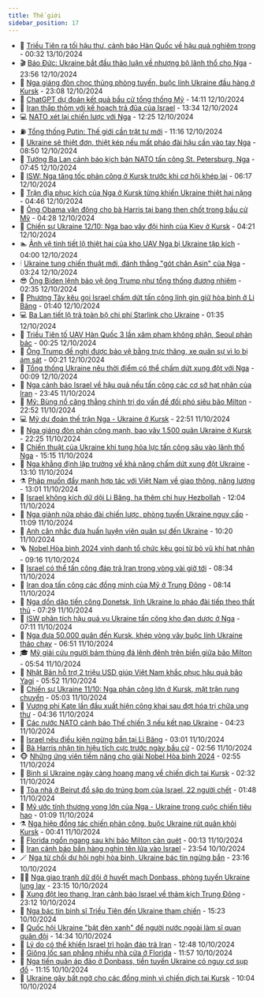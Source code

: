 ```yaml
---
title: Thế giới
sidebar_position: 17
---
```


<!-- dantri-the-gioi:START -->
- 🌋 [Triều Tiên ra tối hậu thư, cảnh báo Hàn Quốc về hậu quả nghiêm trọng](https://dantri.com.vn/the-gioi/trieu-tien-ra-toi-hau-thu-canh-bao-han-quoc-ve-hau-qua-nghiem-trong-20241013071632112.htm) - 00:32 13/10/2024
- 🎬 [Báo Đức: Ukraine bắt đầu thảo luận về nhượng bộ lãnh thổ cho Nga](https://dantri.com.vn/the-gioi/bao-duc-ukraine-bat-dau-thao-luan-ve-nhuong-bo-lanh-tho-cho-nga-20241013064621207.htm) - 23:56 12/10/2024
- 🧰 [Nga giáng đòn chọc thủng phòng tuyến, buộc lính Ukraine đầu hàng ở Kursk](https://dantri.com.vn/the-gioi/nga-giang-don-choc-thung-phong-tuyen-buoc-linh-ukraine-dau-hang-o-kursk-20241013055629293.htm) - 23:08 12/10/2024
- 🌋 [ChatGPT dự đoán kết quả bầu cử tổng thống Mỹ](https://dantri.com.vn/the-gioi/chatgpt-du-doan-ket-qua-bau-cu-tong-thong-my-20241012210540827.htm) - 14:11 12/10/2024
- 🗽 [Iran thấp thỏm với kế hoạch trả đũa của Israel](https://dantri.com.vn/the-gioi/iran-thap-thom-voi-ke-hoach-tra-dua-cua-israel-20241012194447073.htm) - 13:34 12/10/2024
- 💻 [NATO xét lại chiến lược với Nga](https://dantri.com.vn/the-gioi/nato-xet-lai-chien-luoc-voi-nga-20241012191341278.htm) - 12:25 12/10/2024
- ⛽️ [Tổng thống Putin: Thế giới cần trật tự mới](https://dantri.com.vn/the-gioi/tong-thong-putin-the-gioi-can-trat-tu-moi-20241011172651152.htm) - 11:16 12/10/2024
- 🤩 [Ukraine sẽ thiệt đơn, thiệt kép nếu mất pháo đài hậu cần vào tay Nga](https://dantri.com.vn/the-gioi/ukraine-se-thiet-don-thiet-kep-neu-mat-phao-dai-hau-can-vao-tay-nga-20241012151507248.htm) - 08:50 12/10/2024
- 🧐 [Tướng Ba Lan cảnh báo kịch bản NATO tấn công St. Petersburg, Nga](https://dantri.com.vn/the-gioi/tuong-ba-lan-canh-bao-kich-ban-nato-tan-cong-st-petersburg-nga-20241012143924431.htm) - 07:45 12/10/2024
- 🎊 [ISW: Nga tăng tốc phản công ở Kursk trước khi cơ hội khép lại](https://dantri.com.vn/the-gioi/isw-nga-tang-toc-phan-cong-o-kursk-truoc-khi-co-hoi-khep-lai-20241012113940601.htm) - 06:17 12/10/2024
- 📝 [Trận địa phục kích của Nga ở Kursk từng khiến Ukraine thiệt hại nặng](https://dantri.com.vn/the-gioi/tran-dia-phuc-kich-cua-nga-o-kursk-tung-khien-ukraine-thiet-hai-nang-20241012111849112.htm) - 04:46 12/10/2024
- 🤡 [Ông Obama vận động cho bà Harris tại bang then chốt trong bầu cử Mỹ](https://dantri.com.vn/the-gioi/ong-obama-van-dong-cho-ba-harris-tai-bang-then-chot-trong-bau-cu-my-20241012112726555.htm) - 04:28 12/10/2024
- 🥷 [Chiến sự Ukraine 12/10: Nga bao vây đội hình của Kiev ở Kursk](https://dantri.com.vn/the-gioi/chien-su-ukraine-1210-nga-bao-vay-doi-hinh-cua-kiev-o-kursk-20241012111603367.htm) - 04:21 12/10/2024
- 🏊 [Ảnh vệ tinh tiết lộ thiệt hại của kho UAV Nga bị Ukraine tập kích](https://dantri.com.vn/the-gioi/anh-ve-tinh-tiet-lo-thiet-hai-cua-kho-uav-nga-bi-ukraine-tap-kich-20241012104834457.htm) - 04:00 12/10/2024
- 🕯 [Ukraine tung chiến thuật mới, đánh thẳng &quot;gót chân Asin&quot; của Nga](https://dantri.com.vn/the-gioi/ukraine-tung-chien-thuat-moi-danh-thang-got-chan-asin-cua-nga-20241012100009027.htm) - 03:24 12/10/2024
- 😎 [Ông Biden lệnh bảo vệ ông Trump như tổng thống đương nhiệm](https://dantri.com.vn/the-gioi/ong-biden-lenh-bao-ve-ong-trump-nhu-tong-thong-duong-nhiem-20241012072431263.htm) - 02:35 12/10/2024
- 🌈 [Phương Tây kêu gọi Israel chấm dứt tấn công lính gìn giữ hòa bình ở Li Băng](https://dantri.com.vn/the-gioi/phuong-tay-keu-goi-israel-cham-dut-tan-cong-linh-gin-giu-hoa-binh-o-li-bang-20241012083120477.htm) - 01:40 12/10/2024
- 💻 [Ba Lan tiết lộ trả toàn bộ chi phí Starlink cho Ukraine](https://dantri.com.vn/the-gioi/ba-lan-tiet-lo-tra-toan-bo-chi-phi-starlink-cho-ukraine-20241012082754006.htm) - 01:35 12/10/2024
- 🤖 [Triều Tiên tố UAV Hàn Quốc 3 lần xâm phạm không phận, Seoul phản bác](https://dantri.com.vn/the-gioi/trieu-tien-to-uav-han-quoc-3-lan-xam-pham-khong-phan-seoul-phan-bac-20241012070417760.htm) - 00:25 12/10/2024
- 🦏 [Ông Trump đề nghị được bảo vệ bằng trực thăng, xe quân sự vì lo bị ám sát](https://dantri.com.vn/the-gioi/ong-trump-de-nghi-duoc-bao-ve-bang-truc-thang-xe-quan-su-vi-lo-bi-am-sat-20241012071518993.htm) - 00:21 12/10/2024
- 🌁 [Tổng thống Ukraine nêu thời điểm có thể chấm dứt xung đột với Nga](https://dantri.com.vn/the-gioi/tong-thong-ukraine-neu-thoi-diem-co-the-cham-dut-xung-dot-voi-nga-20241012065529050.htm) - 00:09 12/10/2024
- 🐘 [Nga cảnh báo Israel về hậu quả nếu tấn công các cơ sở hạt nhân của Iran](https://dantri.com.vn/the-gioi/nga-canh-bao-israel-ve-hau-qua-neu-tan-cong-cac-co-so-hat-nhan-cua-iran-20241011174334814.htm) - 23:45 11/10/2024
- 🥷 [Mỹ:  Bùng nổ căng thẳng chính trị do vấn đề đối phó siêu bão Milton](https://dantri.com.vn/the-gioi/my-bung-no-cang-thang-chinh-tri-do-van-de-doi-pho-sieu-bao-milton-20241011175224762.htm) - 22:52 11/10/2024
- 💻 [Mỹ dự đoán thế trận Nga - Ukraine ở Kursk](https://dantri.com.vn/the-gioi/my-du-doan-the-tran-nga-ukraine-o-kursk-20241012054632252.htm) - 22:51 11/10/2024
- 🎡 [Nga giáng đòn phản công mạnh, bao vây 1.500 quân Ukraine ở Kursk](https://dantri.com.vn/the-gioi/nga-giang-don-phan-cong-manh-bao-vay-1500-quan-ukraine-o-kursk-20241011235339525.htm) - 22:25 11/10/2024
- 🧰 [Chiến thuật của Ukraine khi tung hỏa lực tấn công sâu vào lãnh thổ Nga](https://dantri.com.vn/the-gioi/chien-thuat-cua-ukraine-khi-tung-hoa-luc-tan-cong-sau-vao-lanh-tho-nga-20241011202908956.htm) - 15:15 11/10/2024
- 🥸 [Nga khẳng định lập trường về khả năng chấm dứt xung đột Ukraine](https://dantri.com.vn/the-gioi/nga-khang-dinh-lap-truong-ve-kha-nang-cham-dut-xung-dot-ukraine-20241011182709843.htm) - 13:10 11/10/2024
- ⚗️ [Pháp muốn đẩy mạnh hợp tác với Việt Nam về giao thông, năng lượng](https://dantri.com.vn/the-gioi/phap-muon-day-manh-hop-tac-voi-viet-nam-ve-giao-thong-nang-luong-20241011194706427.htm) - 13:01 11/10/2024
- 🌮 [Israel không kích dữ dội Li Băng, hạ thêm chỉ huy Hezbollah](https://dantri.com.vn/the-gioi/israel-khong-kich-du-doi-li-bang-ha-them-chi-huy-hezbollah-20241011184941482.htm) - 12:04 11/10/2024
- 🎃 [Nga giành nửa pháo đài chiến lược, phòng tuyến Ukraine nguy cấp](https://dantri.com.vn/the-gioi/nga-gianh-nua-phao-dai-chien-luoc-phong-tuyen-ukraine-nguy-cap-20241011155339837.htm) - 11:09 11/10/2024
- 💫 [Anh cân nhắc đưa huấn luyện viên quân sự đến Ukraine](https://dantri.com.vn/the-gioi/anh-can-nhac-dua-huan-luyen-vien-quan-su-den-ukraine-20241011160126576.htm) - 10:20 11/10/2024
- 🪜 [Nobel Hòa bình 2024 vinh danh tổ chức kêu gọi từ bỏ vũ khí hạt nhân](https://dantri.com.vn/the-gioi/nobel-hoa-binh-2024-vinh-danh-to-chuc-keu-goi-tu-bo-vu-khi-hat-nhan-20241011154115634.htm) - 09:16 11/10/2024
- 🌋 [Israel có thể tấn công đáp trả Iran trong vòng vài giờ tới](https://dantri.com.vn/the-gioi/israel-co-the-tan-cong-dap-tra-iran-trong-vong-vai-gio-toi-20241011144346557.htm) - 08:34 11/10/2024
- 🦏 [Iran dọa tấn công các đồng minh của Mỹ ở Trung Đông](https://dantri.com.vn/the-gioi/iran-doa-tan-cong-cac-dong-minh-cua-my-o-trung-dong-20241011144551587.htm) - 08:14 11/10/2024
- 👀 [Nga dồn dập tiến công Donetsk, lính Ukraine lo pháo đài tiếp theo thất thủ](https://dantri.com.vn/the-gioi/nga-don-dap-tien-cong-donetsk-linh-ukraine-lo-phao-dai-tiep-theo-that-thu-20241011141647840.htm) - 07:29 11/10/2024
- 🧰 [ISW phân tích hậu quả vụ Ukraine tấn công kho đạn dược ở Nga](https://dantri.com.vn/the-gioi/isw-phan-tich-hau-qua-vu-ukraine-tan-cong-kho-dan-duoc-o-nga-20241011122915021.htm) - 07:11 11/10/2024
- 🚀 [Nga đưa 50.000 quân đến Kursk, khép vòng vây buộc lính Ukraine tháo chạy](https://dantri.com.vn/the-gioi/nga-dua-50000-quan-den-kursk-khep-vong-vay-buoc-linh-ukraine-thao-chay-20241011130537317.htm) - 06:51 11/10/2024
- 🎓 [Mỹ giải cứu người bám thùng đá lênh đênh trên biển giữa bão Milton](https://dantri.com.vn/the-gioi/my-giai-cuu-nguoi-bam-thung-da-lenh-denh-tren-bien-giua-bao-milton-20241011123032784.htm) - 05:54 11/10/2024
- 🥸 [Nhật Bản hỗ trợ 2 triệu USD giúp Việt Nam khắc phục hậu quả bão Yagi](https://dantri.com.vn/the-gioi/nhat-ban-ho-tro-2-trieu-usd-giup-viet-nam-khac-phuc-hau-qua-bao-yagi-20241011120018418.htm) - 05:52 11/10/2024
- 🦅 [Chiến sự Ukraine 11/10: Nga phản công lớn ở Kursk, mặt trận rung chuyển](https://dantri.com.vn/the-gioi/chien-su-ukraine-1110-nga-phan-cong-lon-o-kursk-mat-tran-rung-chuyen-20241011090123160.htm) - 05:03 11/10/2024
- 🤭 [Vương phi Kate lần đầu xuất hiện công khai sau đợt hóa trị chữa ung thư](https://dantri.com.vn/the-gioi/vuong-phi-kate-lan-dau-xuat-hien-cong-khai-sau-dot-hoa-tri-chua-ung-thu-20241011112217275.htm) - 04:36 11/10/2024
- 🤖 [Các nước NATO cảnh báo Thế chiến 3 nếu kết nạp Ukraine](https://dantri.com.vn/the-gioi/cac-nuoc-nato-canh-bao-the-chien-3-neu-ket-nap-ukraine-20241011100542575.htm) - 04:23 11/10/2024
- 🐲 [Israel nêu điều kiện ngừng bắn tại Li Băng](https://dantri.com.vn/the-gioi/israel-neu-dieu-kien-ngung-ban-tai-li-bang-20241011094305177.htm) - 03:01 11/10/2024
- 🫣 [Bà Harris nhận tín hiệu tích cực trước ngày bầu cử](https://dantri.com.vn/the-gioi/ba-harris-nhan-tin-hieu-tich-cuc-truoc-ngay-bau-cu-20241011093114705.htm) - 02:56 11/10/2024
- 🐵 [Những ứng viên tiềm năng cho giải Nobel Hòa bình 2024](https://dantri.com.vn/the-gioi/nhung-ung-vien-tiem-nang-cho-giai-nobel-hoa-binh-2024-20241010160101557.htm) - 02:55 11/10/2024
- 🫶 [Binh sĩ Ukraine ngày càng hoang mang về chiến dịch tại Kursk](https://dantri.com.vn/the-gioi/binh-si-ukraine-ngay-cang-hoang-mang-ve-chien-dich-tai-kursk-20241011092925303.htm) - 02:32 11/10/2024
- 💃 [Tòa nhà ở Beirut đổ sập do trúng bom của Israel, 22 người chết](https://dantri.com.vn/the-gioi/toa-nha-o-beirut-do-sap-do-trung-bom-cua-israel-22-nguoi-chet-20241011084404478.htm) - 01:48 11/10/2024
- 💫 [Mỹ ước tính thương vong lớn của Nga - Ukraine trong cuộc chiến tiêu hao](https://dantri.com.vn/the-gioi/my-uoc-tinh-thuong-vong-lon-cua-nga-ukraine-trong-cuoc-chien-tieu-hao-20241011074642261.htm) - 01:09 11/10/2024
- ⚗️ [Nga hiệp đồng tác chiến phản công, buộc Ukraine rút quân khỏi Kursk](https://dantri.com.vn/the-gioi/nga-hiep-dong-tac-chien-phan-cong-buoc-ukraine-rut-quan-khoi-kursk-20241011072145506.htm) - 00:41 11/10/2024
- 🥷 [Florida ngổn ngang sau khi bão Milton càn quét](https://dantri.com.vn/the-gioi/florida-ngon-ngang-sau-khi-bao-milton-can-quet-20241011064159060.htm) - 00:13 11/10/2024
- 🥸 [Iran cảnh báo bắn hàng nghìn tên lửa vào Israel](https://dantri.com.vn/the-gioi/iran-canh-bao-ban-hang-nghin-ten-lua-vao-israel-20241010215334488.htm) - 23:54 10/10/2024
- 🪄 [Nga từ chối dự hội nghị hòa bình, Ukraine bác tin ngừng bắn](https://dantri.com.vn/the-gioi/nga-tu-choi-du-hoi-nghi-hoa-binh-ukraine-bac-tin-ngung-ban-20241011054555613.htm) - 23:16 10/10/2024
- 🧑‍💻 [Nga giao tranh dữ dội ở huyết mạch Donbass, phòng tuyến Ukraine lung lay](https://dantri.com.vn/the-gioi/nga-giao-tranh-du-doi-o-huyet-mach-donbass-phong-tuyen-ukraine-lung-lay-20241011003033672.htm) - 23:15 10/10/2024
- 🤭 [Xung đột leo thang, Iran cảnh báo Israel về thảm kịch Trung Đông](https://dantri.com.vn/the-gioi/xung-dot-leo-thang-iran-canh-bao-israel-ve-tham-kich-trung-dong-20241011011354228.htm) - 23:12 10/10/2024
- 🗽 [Nga bác tin binh sĩ Triều Tiên đến Ukraine tham chiến](https://dantri.com.vn/the-gioi/nga-bac-tin-binh-si-trieu-tien-den-ukraine-tham-chien-20241010221849963.htm) - 15:23 10/10/2024
- 🤖 [Quốc hội Ukraine &quot;bật đèn xanh&quot; để người nước ngoài làm sĩ quan quân đội](https://dantri.com.vn/the-gioi/quoc-hoi-ukraine-bat-den-xanh-de-nguoi-nuoc-ngoai-lam-si-quan-quan-doi-20241010212929542.htm) - 14:34 10/10/2024
- 🌈 [Lý do có thể khiến Israel trì hoãn đáp trả Iran](https://dantri.com.vn/the-gioi/ly-do-co-the-khien-israel-tri-hoan-dap-tra-iran-20241010194226671.htm) - 12:48 10/10/2024
- 🤩 [Giông lốc san phẳng nhiều nhà cửa ở Florida](https://dantri.com.vn/the-gioi/giong-loc-san-phang-nhieu-nha-cua-o-florida-20241010185714013.htm) - 11:57 10/10/2024
- 🤗 [Nga tiến quân áp đảo ở Donbass, tiền tuyến Ukraine có nguy cơ sụp đổ](https://dantri.com.vn/the-gioi/nga-tien-quan-ap-dao-o-donbass-tien-tuyen-ukraine-co-nguy-co-sup-do-20241010162126341.htm) - 11:15 10/10/2024
- 🙉 [Ukraine gây bất ngờ cho các đồng minh vì chiến dịch tại Kursk](https://dantri.com.vn/the-gioi/ukraine-gay-bat-ngo-cho-cac-dong-minh-vi-chien-dich-tai-kursk-20241010154209070.htm) - 10:04 10/10/2024<!-- dantri-the-gioi:END -->
